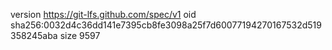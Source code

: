 version https://git-lfs.github.com/spec/v1
oid sha256:0032d4c36dd141e7395cb8fe3098a25f7d60077194270167532d519358245aba
size 9597
